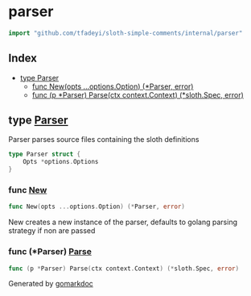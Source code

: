 <!-- Code generated by gomarkdoc. DO NOT EDIT -->

# parser

```go
import "github.com/tfadeyi/sloth-simple-comments/internal/parser"
```

## Index

- [type Parser](<#type-parser>)
  - [func New(opts ...options.Option) (*Parser, error)](<#func-new>)
  - [func (p *Parser) Parse(ctx context.Context) (*sloth.Spec, error)](<#func-parser-parse>)


## type [Parser](<https://github.com/tfadeyi/sloth-simple-comments/blob/main/internal/parser/parser.go#L13-L15>)

Parser parses source files containing the sloth definitions

```go
type Parser struct {
    Opts *options.Options
}
```

### func [New](<https://github.com/tfadeyi/sloth-simple-comments/blob/main/internal/parser/parser.go#L19>)

```go
func New(opts ...options.Option) (*Parser, error)
```

New creates a new instance of the parser, defaults to golang parsing strategy if non are passed

### func \(\*Parser\) [Parse](<https://github.com/tfadeyi/sloth-simple-comments/blob/main/internal/parser/parser.go#L38>)

```go
func (p *Parser) Parse(ctx context.Context) (*sloth.Spec, error)
```



Generated by [gomarkdoc](<https://github.com/princjef/gomarkdoc>)

